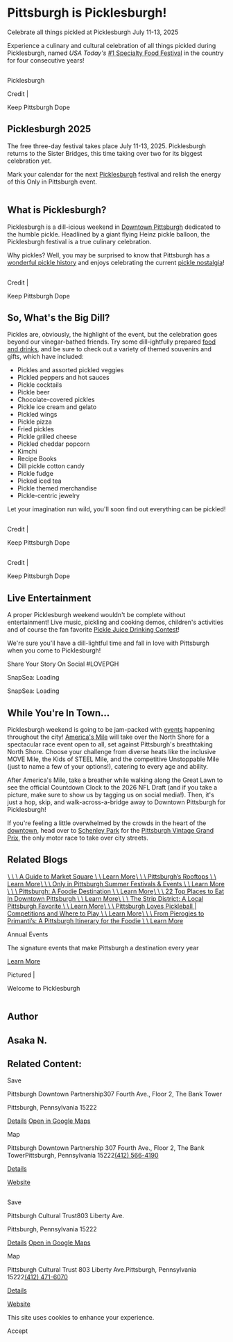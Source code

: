 # Pittsburgh is Picklesburgh!

Celebrate all things pickled at Picklesburgh July 11-13, 2025

Experience a culinary and cultural celebration of all things pickled during Picklesburgh, named _USA Today's_ [#1 Specialty Food Festival](http://www.timesonline.com/story/entertainment/local/2023/04/03/picklesburgh-named-no-1-specialty-food-fest-in-america-pittsburgh-allegheny-county-pickles/70075210007/) in the country for four consecutive years!

![A child holds a Picklesburgh balloon during the Picklesburgh event.](data:image/svg+xml;charset=utf-8,%3Csvg%20xmlns%3D%27http%3A%2F%2Fwww.w3.org%2F2000%2Fsvg%27%20width%3D%271%27%20height%3D%271%27%20style%3D%27background%3Atransparent%27%2F%3E)

Picklesburgh

Credit \|

Keep Pittsburgh Dope

## Picklesburgh 2025

The free three-day festival takes place July 11-13, 2025. Picklesburgh returns to the Sister Bridges, this time taking over two for its biggest celebration yet.

Mark your calendar for the next [Picklesburgh](http://www.picklesburgh.com/) festival and relish the energy of this Only in Pittsburgh event.

![A person holds a bottle of pickled iced tea at the Picklesburgh event.](data:image/svg+xml;charset=utf-8,%3Csvg%20xmlns%3D%27http%3A%2F%2Fwww.w3.org%2F2000%2Fsvg%27%20width%3D%271%27%20height%3D%271%27%20style%3D%27background%3Atransparent%27%2F%3E)

## What is Picklesburgh?

Picklesburgh is a dill-icious weekend in [Downtown Pittsburgh](https://www.visitpittsburgh.com/neighborhoods/downtown-pittsburgh/) dedicated to the humble pickle. Headlined by a giant flying Heinz pickle balloon, the Picklesburgh festival is a true culinary celebration.

Why pickles? Well, you may be surprised to know that Pittsburgh has a [wonderful pickle history](http://www.picklesburgh.com/ "Link to picklesburgh website") and enjoys celebrating the current [pickle nostalgia](https://www.washingtonpost.com/news/food/wp/2016/07/19/forget-steel-pittsburgh-now-wants-to-be-known-as-a-pickle-town/?utm_term=.a36f8f559a56 "Link to the washington post article")!

![A girl eats a pickle during Picklesburgh.](data:image/svg+xml;charset=utf-8,%3Csvg%20xmlns%3D%27http%3A%2F%2Fwww.w3.org%2F2000%2Fsvg%27%20width%3D%271%27%20height%3D%271%27%20style%3D%27background%3Atransparent%27%2F%3E)

Credit \|

Keep Pittsburgh Dope

## So, What's the Big Dill?

Pickles are, obviously, the highlight of the event, but the celebration goes beyond our vinegar-bathed friends. Try some dill-ightfully prepared [food and drinks](http://www.picklesburgh.com/vendors/), and be sure to check out a variety of themed souvenirs and gifts, which have included:

- Pickles and assorted pickled veggies
- Pickled peppers and hot sauces
- Pickle cocktails
- Pickle beer
- Chocolate-covered pickles
- Pickle ice cream and gelato
- Pickled wings
- Pickle pizza
- Fried pickles
- Pickle grilled cheese
- Pickled cheddar popcorn
- Kimchi
- Recipe Books
- Dill pickle cotton candy
- Pickle fudge
- Picked iced tea
- Pickle themed merchandise
- Pickle-centric jewelry

Let your imagination run wild, you'll soon find out everything can be pickled!

![A woman places a food order during Picklesburgh.](data:image/svg+xml;charset=utf-8,%3Csvg%20xmlns%3D%27http%3A%2F%2Fwww.w3.org%2F2000%2Fsvg%27%20width%3D%271%27%20height%3D%271%27%20style%3D%27background%3Atransparent%27%2F%3E)

Credit \|

Keep Pittsburgh Dope

![Musicians perform during Picklesburgh festivities.](data:image/svg+xml;charset=utf-8,%3Csvg%20xmlns%3D%27http%3A%2F%2Fwww.w3.org%2F2000%2Fsvg%27%20width%3D%271%27%20height%3D%271%27%20style%3D%27background%3Atransparent%27%2F%3E)

Credit \|

Keep Pittsburgh Dope

## Live Entertainment

A proper Picklesburgh weekend wouldn't be complete without entertainment! Live music, pickling and cooking demos, children's activities and of course the fan favorite [Pickle Juice Drinking Contest](http://www.picklesburgh.com/picklesburgh-contests/)!

We're sure you'll have a dill-lightful time and fall in love with Pittsburgh when you come to Picklesburgh!

Share Your Story On Social #LOVEPGH

SnapSea: Loading

SnapSea: Loading

## While You're In Town...

Picklesburgh weekend is going to be jam-packed with [events](https://www.visitpittsburgh.com/events-festivals/) happening throughout the city! [America's Mile](https://www.visitpittsburgh.com/events-festivals/annual-events/americas-mile/) will take over the North Shore for a spectacular race event open to all, set against Pittsburgh's breathtaking North Shore. Choose your challenge from diverse heats like the inclusive MOVE Mile, the Kids of STEEL Mile, and the competitive Unstoppable Mile (just to name a few of your options!), catering to every age and ability.

After America's Mile, take a breather while walking along the Great Lawn to see the official Countdown Clock to the 2026 NFL Draft (and if you take a picture, make sure to show us by tagging us on social media!). Then, it's just a hop, skip, and walk-across-a-bridge away to Downtown Pittsburgh for Picklesburgh!

If you're feeling a little overwhelmed by the crowds in the heart of the [downtown](https://www.visitpittsburgh.com/neighborhoods/downtown-pittsburgh/), head over to [Schenley Park](https://www.visitpittsburgh.com/directory/schenley-park/) for the [Pittsburgh Vintage Grand Prix](https://www.visitpittsburgh.com/directory/pittsburgh-vintage-grand-prix/), the only motor race to take over city streets.

## Related Blogs

[![](data:image/svg+xml;charset=utf-8,%3Csvg%20xmlns%3D%27http%3A%2F%2Fwww.w3.org%2F2000%2Fsvg%27%20width%3D%271%27%20height%3D%271%27%20style%3D%27background%3Atransparent%27%2F%3E)\\
\\
\\
A Guide to Market Square \\
\\
Learn More](https://www.visitpittsburgh.com/blog/a-guide-to-market-square/)[![](data:image/svg+xml;charset=utf-8,%3Csvg%20xmlns%3D%27http%3A%2F%2Fwww.w3.org%2F2000%2Fsvg%27%20width%3D%271%27%20height%3D%271%27%20style%3D%27background%3Atransparent%27%2F%3E)\\
\\
\\
Pittsburgh’s Rooftops \\
\\
Learn More](https://www.visitpittsburgh.com/blog/pittsburgh-rooftop-bars/)[![vintage race cars compete in the Vintage Grand Prix. A red car takes the lead](data:image/svg+xml;charset=utf-8,%3Csvg%20xmlns%3D%27http%3A%2F%2Fwww.w3.org%2F2000%2Fsvg%27%20width%3D%271%27%20height%3D%271%27%20style%3D%27background%3Atransparent%27%2F%3E)\\
\\
\\
Only in Pittsburgh Summer Festivals & Events \\
\\
Learn More](https://www.visitpittsburgh.com/blog/pittsburgh-summer-festivals/)[![](data:image/svg+xml;charset=utf-8,%3Csvg%20xmlns%3D%27http%3A%2F%2Fwww.w3.org%2F2000%2Fsvg%27%20width%3D%271%27%20height%3D%271%27%20style%3D%27background%3Atransparent%27%2F%3E)\\
\\
\\
Pittsburgh: A Foodie Destination \\
\\
Learn More](https://www.visitpittsburgh.com/blog/celebrate-pittsburghs-food-scene/)[![A Primanti Bros. sandwich stacked high next to a cold beer in Pittsburgh PA](data:image/svg+xml;charset=utf-8,%3Csvg%20xmlns%3D%27http%3A%2F%2Fwww.w3.org%2F2000%2Fsvg%27%20width%3D%271%27%20height%3D%271%27%20style%3D%27background%3Atransparent%27%2F%3E)\\
\\
\\
22 Top Places to Eat In Downtown Pittsburgh \\
\\
Learn More](https://www.visitpittsburgh.com/blog/top-places-to-eat-in-downtown-pittsburgh/)[![](data:image/svg+xml;charset=utf-8,%3Csvg%20xmlns%3D%27http%3A%2F%2Fwww.w3.org%2F2000%2Fsvg%27%20width%3D%271%27%20height%3D%271%27%20style%3D%27background%3Atransparent%27%2F%3E)\\
\\
\\
The Strip District: A Local Pittsburgh Favorite \\
\\
Learn More](https://www.visitpittsburgh.com/blog/the-strip-district-a-local-pittsburgh-favorite/)[![A birds-eye view of people playing at outdoor pickleball courts in Pittsburgh.](data:image/svg+xml;charset=utf-8,%3Csvg%20xmlns%3D%27http%3A%2F%2Fwww.w3.org%2F2000%2Fsvg%27%20width%3D%271%27%20height%3D%271%27%20style%3D%27background%3Atransparent%27%2F%3E)\\
\\
\\
Pittsburgh Loves Pickleball \| Competitions and Where to Play \\
\\
Learn More](https://www.visitpittsburgh.com/blog/pittsburgh-loves-pickleball/)[![](data:image/svg+xml;charset=utf-8,%3Csvg%20xmlns%3D%27http%3A%2F%2Fwww.w3.org%2F2000%2Fsvg%27%20width%3D%271%27%20height%3D%271%27%20style%3D%27background%3Atransparent%27%2F%3E)\\
\\
\\
From Pierogies to Primanti’s: A Pittsburgh Itinerary for the Foodie \\
\\
Learn More](https://www.visitpittsburgh.com/blog/foodie-itinerary/)

Annual Events





The signature events that make Pittsburgh a destination every year

[Learn More](https://www.visitpittsburgh.com/events-festivals/annual-events/)

Pictured \|

Welcome to Picklesburgh

![Asaka N.](data:image/svg+xml;charset=utf-8,%3Csvg%20xmlns%3D%27http%3A%2F%2Fwww.w3.org%2F2000%2Fsvg%27%20width%3D%271%27%20height%3D%271%27%20style%3D%27background%3Atransparent%27%2F%3E)

## Author

## Asaka N.

## Related Content:

Save

Pittsburgh Downtown Partnership307 Fourth Ave., Floor 2, The Bank Tower

Pittsburgh, Pennsylvania 15222

[Details](https://www.visitpittsburgh.com/directory/pittsburgh-downtown-partnership/) [Open in Google Maps](http://maps.google.com/?q=307%20Fourth%20Ave.%2C%20Floor%202%2C%20The%20Bank%20Tower%0APittsburgh%2C%20Pennsylvania%2015222%0A)

Map

Pittsburgh Downtown Partnership
307 Fourth Ave., Floor 2, The Bank TowerPittsburgh, Pennsylvania 15222[(412) 566-4190](tel:+1-412-566-4190)

[Details](https://www.visitpittsburgh.com/directory/pittsburgh-downtown-partnership/)

[Website](http://www.downtownpittsburgh.com/)

[![](data:image/svg+xml;charset=utf-8,%3Csvg%20xmlns%3D%27http%3A%2F%2Fwww.w3.org%2F2000%2Fsvg%27%20width%3D%271%27%20height%3D%271%27%20style%3D%27background%3Atransparent%27%2F%3E)](https://www.visitpittsburgh.com/directory/pittsburgh-cultural-trust/)

Save

Pittsburgh Cultural Trust803 Liberty Ave.

Pittsburgh, Pennsylvania 15222

[Details](https://www.visitpittsburgh.com/directory/pittsburgh-cultural-trust/) [Open in Google Maps](http://maps.google.com/?q=803%20Liberty%20Ave.%0APittsburgh%2C%20Pennsylvania%2015222%0A)

Map

Pittsburgh Cultural Trust
803 Liberty Ave.Pittsburgh, Pennsylvania 15222[(412) 471-6070](tel:+1-412-471-6070)

[Details](https://www.visitpittsburgh.com/directory/pittsburgh-cultural-trust/)

[Website](http://www.trustarts.org/)

This site uses cookies to enhance your experience.



Accept

